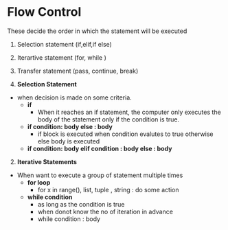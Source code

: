 # Flow Control
These decide the order in which the statement will be executed
1. Selection statement (if,elif,if else)
2. Iterartive statement (for, while )
3. Transfer statement (pass, continue, break)

1. **Selection Statement**
- when decision is made on some criteria.
    - **if** 
        - When it reaches an if statement, the computer only executes the body of the statement only if the condition is true.
    - **if condition: body  else : body**
        - if block is executed when condition evalutes to true otherwise else body is executed
    - **if condition: body elif condition : body  else : body**

2. **Iterative Statements**
- When want to execute a group of statement multiple times
    - **for loop**
        - for x in range(), list, tuple , string : do some action 
    - **while condition**
        - as long as the condition is true
        - when donot know the no of iteration in advance
        -  while condition : body